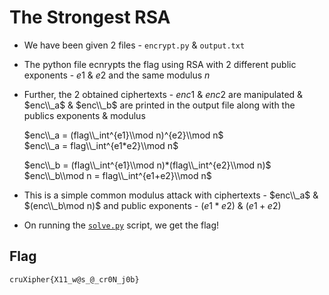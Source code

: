 # The Strongest RSA
- We have been given 2 files - `encrypt.py` & `output.txt`
- The python file ecnrypts the flag using RSA with 2 different public exponents - $e1$ & $e2$ and the same modulus $n$
- Further, the 2 obtained ciphertexts - $enc1$ & $enc2$ are manipulated & $enc\\_a$ & $enc\\_b$ are printed in the output file along with the publics exponents & modulus


  $enc\\_a = (flag\\_int^{e1}\\mod n)^{e2}\\mod n$<br>
  $enc\\_a = flag\\_int^{e1*e2}\\mod n$<br>
  
  $enc\\_b = (flag\\_int^{e1}\\mod n)*(flag\\_int^{e2}\\mod n)$<br>
  $enc\\_b\\mod n = flag\\_int^{e1+e2}\\mod n$

- This is a simple common modulus attack with ciphertexts - $enc\\_a$ & $(enc\\_b\mod n)$ and public exponents - $(e1*e2)$ & $(e1+e2)$
- On running the [`solve.py`](https://github.com/rskbansal/cruXipher/blob/main/The%20Strongest%20RSA/solve.py) script, we get the flag!

## Flag
```
cruXipher{X11_w@s_@_cr0N_j0b}
```
